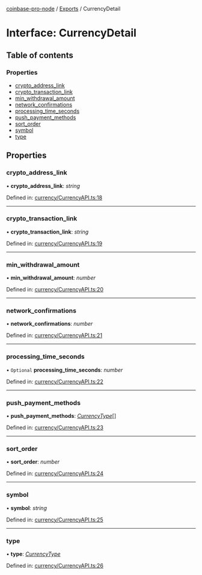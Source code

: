 [coinbase-pro-node](../README.md) / [Exports](../modules.md) / CurrencyDetail

# Interface: CurrencyDetail

## Table of contents

### Properties

- [crypto_address_link](currencydetail.md#crypto_address_link)
- [crypto_transaction_link](currencydetail.md#crypto_transaction_link)
- [min_withdrawal_amount](currencydetail.md#min_withdrawal_amount)
- [network_confirmations](currencydetail.md#network_confirmations)
- [processing_time_seconds](currencydetail.md#processing_time_seconds)
- [push_payment_methods](currencydetail.md#push_payment_methods)
- [sort_order](currencydetail.md#sort_order)
- [symbol](currencydetail.md#symbol)
- [type](currencydetail.md#type)

## Properties

### crypto_address_link

• **crypto_address_link**: _string_

Defined in: [currency/CurrencyAPI.ts:18](https://github.com/bennycode/coinbase-pro-node/blob/a2d34d0/src/currency/CurrencyAPI.ts#L18)

---

### crypto_transaction_link

• **crypto_transaction_link**: _string_

Defined in: [currency/CurrencyAPI.ts:19](https://github.com/bennycode/coinbase-pro-node/blob/a2d34d0/src/currency/CurrencyAPI.ts#L19)

---

### min_withdrawal_amount

• **min_withdrawal_amount**: _number_

Defined in: [currency/CurrencyAPI.ts:20](https://github.com/bennycode/coinbase-pro-node/blob/a2d34d0/src/currency/CurrencyAPI.ts#L20)

---

### network_confirmations

• **network_confirmations**: _number_

Defined in: [currency/CurrencyAPI.ts:21](https://github.com/bennycode/coinbase-pro-node/blob/a2d34d0/src/currency/CurrencyAPI.ts#L21)

---

### processing_time_seconds

• `Optional` **processing_time_seconds**: _number_

Defined in: [currency/CurrencyAPI.ts:22](https://github.com/bennycode/coinbase-pro-node/blob/a2d34d0/src/currency/CurrencyAPI.ts#L22)

---

### push_payment_methods

• **push_payment_methods**: [_CurrencyType_](../enums/currencytype.md)[]

Defined in: [currency/CurrencyAPI.ts:23](https://github.com/bennycode/coinbase-pro-node/blob/a2d34d0/src/currency/CurrencyAPI.ts#L23)

---

### sort_order

• **sort_order**: _number_

Defined in: [currency/CurrencyAPI.ts:24](https://github.com/bennycode/coinbase-pro-node/blob/a2d34d0/src/currency/CurrencyAPI.ts#L24)

---

### symbol

• **symbol**: _string_

Defined in: [currency/CurrencyAPI.ts:25](https://github.com/bennycode/coinbase-pro-node/blob/a2d34d0/src/currency/CurrencyAPI.ts#L25)

---

### type

• **type**: [_CurrencyType_](../enums/currencytype.md)

Defined in: [currency/CurrencyAPI.ts:26](https://github.com/bennycode/coinbase-pro-node/blob/a2d34d0/src/currency/CurrencyAPI.ts#L26)
